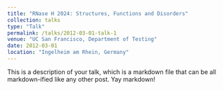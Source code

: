```yaml
---
title: "RNase H 2024: Structures, Functions and Disorders"
collection: talks
type: "Talk"
permalink: /talks/2012-03-01-talk-1
venue: "UC San Francisco, Department of Testing"
date: 2012-03-01
location: "Ingelheim am Rhein, Germany"
---
```


This is a description of your talk, which is a markdown file that can be all markdown-ified like any other post. Yay markdown!
